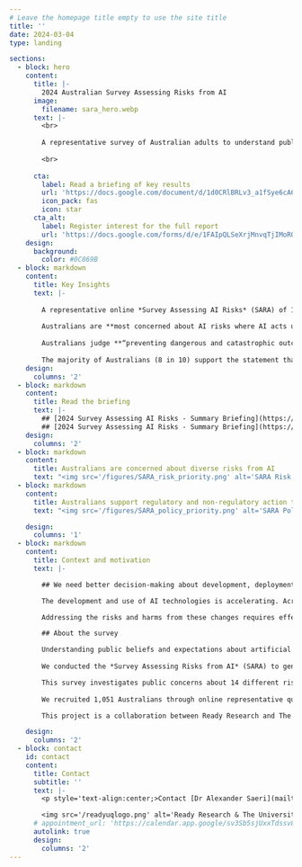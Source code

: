 ```yaml
---
# Leave the homepage title empty to use the site title
title: ''
date: 2024-03-04
type: landing

sections:
  - block: hero
    content:
      title: |-
        2024 Australian Survey Assessing Risks from AI
      image:
        filename: sara_hero.webp
      text: |-
        <br>
        
        A representative survey of Australian adults to understand public perceptions of AI risks and support for AI governance actions in Australia, conducted by Ready Research and The University of Queensland.
    
        <br>
               
      cta:
        label: Read a briefing of key results
        url: 'https://docs.google.com/document/d/1d0CRlBRLv3_a1fSye6cA6dzMjxtopjCcklc8irGPlDc/export?format=pdf&attachment=false'
        icon_pack: fas
        icon: star
      cta_alt:
        label: Register interest for the full report
        url: 'https://docs.google.com/forms/d/e/1FAIpQLSeXrjMnvqTjIMoRQEehNS-cAt3sidBYbKJlmxMqnFXfSEO6ag/viewform?usp=sf_link'
    design:
      background:
        color: #0C869B
  - block: markdown
    content:
      title: Key Insights
      text: |-
    
        A representative online *Survey Assessing AI Risks* (SARA) of 1,051 Australians in January-February 2024 investigated public perceptions of AI risks and support for AI governance actions.
    
        Australians are **most concerned about AI risks where AI acts unsafely** (e.g., acting in conflict with human values, failure of critical infrastructure), **is misused** (e.g., cyber attacks, biological weapons), or **displaces the jobs of humans**; they are least concerned about AI-assisted surveillance, or bias and discrimination in AI decision-making.
    
        Australians judge **“preventing dangerous and catastrophic outcomes from AI”** the **#1 priority for the Australian Government in AI**; 9 in 10 Australians support creating a new regulatory body for AI.
    
        The majority of Australians (8 in 10) support the statement that "mitigating the risk of extinction from AI should be a global priority alongside other societal-scale risks such as pandemics and nuclear war".
    design:
      columns: '2'
  - block: markdown
    content:
      title: Read the briefing
      text: |-
        ## [2024 Survey Assessing AI Risks - Summary Briefing](https://docs.google.com/document/d/1d0CRlBRLv3_a1fSye6cA6dzMjxtopjCcklc8irGPlDc/export?format=pdf&attachment=false) (PDF)
        ## [2024 Survey Assessing AI Risks - Summary Briefing](https://docs.google.com/document/d/1d0CRlBRLv3_a1fSye6cA6dzMjxtopjCcklc8irGPlDc/edit) (Google doc)
    design:
      columns: '2'
  - block: markdown
    content:
      title: Australians are concerned about diverse risks from AI
      text: "<img src='/figures/SARA_risk_priority.png' alt='SARA Risk Priority' style='display: block; margin-left: auto; margin-right: auto; width: 80%;'/>"
  - block: markdown
    content:
      title: Australians support regulatory and non-regulatory action to address AI risks
      text: "<img src='/figures/SARA_policy_priority.png' alt='SARA Policy Priority' style='display: block; margin-left: auto; margin-right: auto; width: 80%;'/>"

    design:
      columns: '1'
  - block: markdown
    content:
      title: Context and motivation
      text: |-

        ## We need better decision-making about development, deployment and use of AI

        The development and use of AI technologies is accelerating. Across 2022 and 2023, new large-scale models have been announced monthly, and are achieving increasingly complex and general tasks; this trend continues in 2024 with Google DeepMind Gemini, OpenAI Sora, and others. Experts in AI forecast that development of powerful AI models could lead to radical changes in wealth, health, and power on a scale comparable to the nuclear and industrial revolutions.

        Addressing the risks and harms from these changes requires effective *AI governance*: forming robust norms, policies, laws, processes and institutions to guide good decision-making about AI development, deployment and use. Effective governance is especially crucial for managing extreme or catastrophic risks from AI that are high impact and uncertain, such as harm from misuse, accident or loss of control.

        ## About the survey

        Understanding public beliefs and expectations about artificial intelligence (AI) risks and their possible responses is important for ensuring that the ethical, legal, and social implications of AI are addressed through effective governance. 
        
        We conducted the *Survey Assessing Risks from AI* (SARA) to generate ‘evidence for action’, to help public and private actors make the decisions needed for safer AI development and use.

        This survey investigates public concerns about 14 different risks from AI, from AI being used to spread fake and harmful content online, to AI being used for the creation of biological and chemical weapons; public support for AI development and regulation; and priority governance actions to address risks from AI (with a focus on government action).
        
        We recruited 1,051 Australians through online representative quota sampling stratified by age, sex, and Australian state / territory. We also conducted multilevel regression with poststratification to construct more accurate population estimates based on 2021 Australian Census data.

        This project is a collaboration between Ready Research and The University of Queensland. The project team is Dr Alexander Saeri, Dr Michael Noetel, and Jessica Graham.

    design:
      columns: '2'
  - block: contact
    id: contact
    content:
      title: Contact
      subtitle: ''
      text: |-
        <p style='text-align:center;>Contact [Dr Alexander Saeri](mailto:a.saeri@uq.edu.au) to discuss the research project and its findings.</p>

        <img src='/readyuqlogo.png' alt='Ready Research & The University of Queensland logo' style='display: block; margin-right: auto; margin-left: auto;width: 60%' />
      # appointment_url: 'https://calendar.app.google/sv3Sb5sjUxxTdssv8'
      autolink: true
      design:
        columns: '2'
---
```

